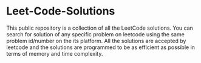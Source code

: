 # Leet-Code-Solutions
This public repository is a collection of all the LeetCode solutions. You can search for solution of any specific problem on leetcode using the same problem id/number on the  its platform. All the solutions are accepted by leetcode and the solutions are programmed to be as efficient as possible in terms of memory and time complexity.  
